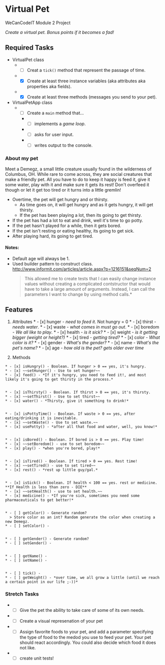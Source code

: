 # Virtual Pet
WeCanCodeIT Module 2 Project

*Create a virtual pet. Bonus points if it becomes a fad!*

## Required Tasks

  * VirtualPet class
    * - [ ] Creat a `tick()` method that represent the passage of time.
    * - [x] Create at least three instance variables (aka attributes aka properties aka fields).
    * - [x] Create at least three methods (messages you send to your pet).
  * VirtualPetApp class
    * - [ ] Create a `main` method that...
      * - [ ] implements a *game loop*.
      * - [ ] asks for user input.
      * - [ ] writes output to the console.

### About my pet

Meet a Demegz, a small little creature usually found in the wilderness of Columbus, OH. While rare to come across, they are social creatures
that make a friendly pet. All you have to do to keep it happy is feed it, give it some water, play with it and make sure it gets its rest! Don't
overfeed it though or let it get too tired or it turns into a little gremlin!

* Overtime, the pet will get hungry and or thirsty.
	* As time goes on, it will get hungry and as it gets hungry, it will get thirsty.
	* If the pet has been playing a lot, then its going to get thirsty.
* If the pet has had a lot to eat and drink, well it's time to go potty.
* If the pet hasn't played for a while, then it gets bored.
* If the pet isn't resting or eating healthy, its going to get sick.
* After playing hard, its going to get tired.

#### Notes:
  * Default age will always be 1.
  * Used builder pattern to construct class. http://www.informit.com/articles/article.aspx?p=1216151&seqNum=2
  	>This allowed me to create tests that I can easily change instance values without creating a complicated
  	>contstructor that would have to take a large amount of arguments. Instead, I can call the parameters I want
  	>to change by using method calls.*

## Features

  1. Attributes
    * - [x] hunger - *need to feed it*. Not hungry = 0
    * - [x] thirst - *needs water*.
    * - [x] waste - *what comes in must go out*.
    * - [x] boredom - *We all like to play*.
    * - [x] health - *is it sick?*
    * - [x] weight - *is it getting bigger (weight or height?)*
    * - [x] tired - *getting tired?*
    * - [x] color - *What color is it?*
    * - [x] gender - *What's the gender?*
    * - [x] name - *What's the pet's name?*
    * - [x] age - *how old is the pet? gets older over time*

  2. Methods

    * - [x] isHungry() - Boolean. If hunger > 0 == yes, it's hungry.
    * - [x] ~~setHunger() - Use to set hunger~~
    * - [x] feed() - *If it's hungry, you need to feed it!, and most likely it's going to get thirsty in the process.*


    * - [x] isThirsty() - Boolean. If thirst > 0 == yes, it's thirsty.
    * - [x] ~~setThirst() - Use to set thirst~~
    * - [x] water() - *Thirsty, give it something to drink!*


    * - [x] isPottyTime() - Boolean. If waste > 0 == yes, after eating/drinking it is inevitable.
    * - [x] ~~setWaste() - Use to set waste.~~
    * - [x] usePotty() - *after all that food and water, well, you know!*


    * - [x] isBored() - Boolean. If bored is > 0 == yes. Play time!
    * - [x] ~~setBoredom() - use to set boredom~~
    * - [x] play() - *when you're bored, play!*


    * - [x] isTired() - Boolean. If tired > 0 == yes. Rest time!
    * - [x] ~~setTired() - use to set tired~~
    * - [x] rest() - *rest up little guy/gal.*


    * - [x] isSick() - Boolean. If health < 100 == yes. rest or medicine. **If Health is less than zero - DIE**
    * - [x] ~~setHealth() - use to set health.~~
    * - [x] medicine() - *If you're sick, sometimes you need some pharmaceuticals to get better!*


    * - [ ] getColor() - Generate random?
      > Store color as an int? Random generate the color when creating a new Demegz.
    * - [ ] setColor() -


    * - [ ] getGender() - Generate random?
    * - [ ] setGender() - 


    * - [ ] getName() -
    * - [ ] setName() -


    * - [ ] tick() - 
    * - [ ] getWeight() - *over time, we all grow a little (until we reach a certain point in our life ;-))*

### Stretch Tasks
  * - [ ] Give the pet the ability to take care of some of its own needs.
  * - [ ] Create a visual represenation of your pet
  * - [ ] Assign favorite foods to your pet, and add a parameter specifying the type of food to the medod you use to feed your pet.
  Your pet should react accordingly. You could also decide which food it does not like.
  * - [ ] create unit tests!